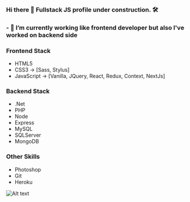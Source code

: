 ### Hi there 👋  Fullstack JS profile under construction. 🛠

### - 🔭 I’m currently working like frontend developer but also I've worked on backend side

### Frontend Stack

  * HTML5
  * CSS3 -> [Sass, Stylus]
  * JavaScript -> [Vanilla, JQuery, React, Redux, Context, NextJs]
  
### Backend Stack

  * .Net 
  * PHP
  * Node
  * Express
  * MySQL
  * SQLServer
  * MongoDB
  
### Other Skills

  * Photoshop
  * Git
  * Heroku
  
![Alt text](/relative/path/to/FullstackFinish.jpg?raw=true "Optional Title") 
  
<!--
**IsmaelJDz/IsmaelJDz** is a ✨ _special_ ✨ repository because its `README.md` (this file) appears on your GitHub profile.

Here are some ideas to get you started:

- 🔭 I’m currently working on ...
- 🌱 I’m currently learning ...
- 👯 I’m looking to collaborate on ...
- 🤔 I’m looking for help with ...
- 💬 Ask me about ...
- 📫 How to reach me: ...
- 😄 Pronouns: ...
- ⚡ Fun fact: ...
-->
